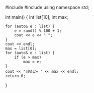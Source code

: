 #include <iostream>
#include <string>
using namespace std;

int main() {
	int list[10];
	int max;

	for (auto& e : list) {
		e = rand() % 100 + 1;
		cout << e << " ";
	}
	cout << endl;
	max = list[0];
	for (auto& e : list) {
		if (e > max)
			max = e;
	}
	cout << "최댓값= " << max << endl;
	return 0;
}